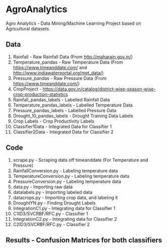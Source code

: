 # AgroAnalytics
Agro Analytics - Data Mining/Machine Learning Project based on Agricultural datasets.

## Data
1. Rainfall - Raw Rainfall Data (From http://maharain.gov.in/)
2. Temperature_pandas - Raw Temperature Data (From https://www.timeanddate.com/ and http://www.indiawaterportal.org/met_data/)
3. Pressure_pandas - Raw Pressure Data (From https://www.timeanddate.com/)
4. CropProject - https://data.gov.in/catalog/district-wise-season-wise-crop-production-statistics
5. Rainfall_pandas_labels - Labelled Rainfall Data
6. Temperature_pandas_labels - Labelled Temperature Data
7. Pressure_pandas_labels - Labelled Pressure Data
8. Drought_10_pandas_labels - Drought Training Data Labels
9. Crop Labels - Crop Productivity Labels
10. Classifier1Data - Integrated Data for Classifier 1
11. Classifier2Data - Integrated Data for Classifier 2

## Code
1. scrape.py - Scraping data off timeanddate (For Temperature and Pressure)
2. RainfallConversion.py - Labeling temperature data
3. TemperatureConversion.py - Labeling temperature data
4. PressureConversion.py - Labeling temperature data
5. data.py - Importing raw data
6. datalabels.py - Importing labeled data
7. datacrops.py - Importing crop data, and labeling it
8. DroughtYN.py - Finding Drought Labels
9. IntegrationC1.py - Integrating data for Classifier 1 
10. C1ID3/SVCRBF/RFC.py - Classifier 1 
11. IntegrationC2.py - Integrating data for Classifier 2 
12. C2ID3/SVCRBF/RFC.py - Classifier 2 

## Results - Confusion Matrices for both classifiers

